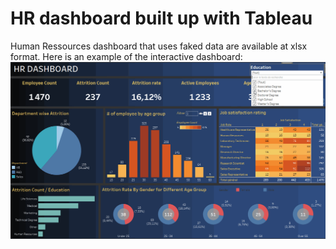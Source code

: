 # HR dashboard built up with Tableau
Human Ressources dashboard that uses faked data are available at xlsx format. 
Here is an example of the interactive dashboard:
<br />
![](https://github.com/FlorentinLavaud/HR-Dashboard/blob/main/pics/GIF.gif "Adaptive Tableau Dashboard")
